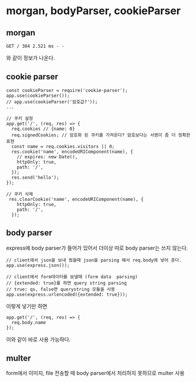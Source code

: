 # morgan, bodyParser, cookieParser

## morgan

```
GET / 304 2.521 ms - -
```

와 같이 정보가 나온다.

## cookie parser

```
const cookieParser = require('cookie-parser');
app.use(cookieParser());
// app.use(cookieParser('암호값?'));
...

// 쿠키 설정
app.get('/', (req, res) => {
  req.cookies // {name: 0}
  req.signedCookies; // 암호화 된 쿠키를 가져온다? 암호보다는 서명이 좀 더 정확한 표현
  const name = req.cookies.visitors || 0;
  res.cookie('name', encodeURIComponent(name), {
    // expires: new Date(),
    httpOnly: true,
    path: '/',
  });
  res.send('hello');
});

// 쿠키 삭제
 res.clearCookie('name', encodeURIComponent(name), {
    httpOnly: true,
    path: '/',
  });

```

## body parser

express에 body parser가 들어가 있어서 더이상 따로 body parser는 쓰지 않는다.

```
// client에서 json을 보내 줬을때 json을 parsing 해서 req.body에 넣어 준다.
app.use(express.json());

// client에서 form데이터를 보낼때 (form data  parsing)
// {extended: true}를 하면 query string parsing
// true: qs, false면 querystring 모듈을 사용
app.use(express.urlencoded({extended: true}));
```

이렇게 넣기만 하면

```
app.get('/', (req, res) => {
  req.body.name
});
```

이와 같이 바로 사용 가능하다.

## multer

form에서 이미지, file 전송할 때 body parser에서 처리하지 못하므로 multer 사용
